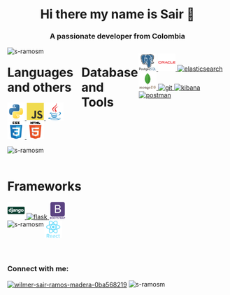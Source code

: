 
<h1 align="center">Hi there my name is Sair 👋</h1>
<h3 align="center">A passionate developer from Colombia</h3>

<div style="display: flex; flex-direction: row;">
  <div>
<img align="left" src="https://github-readme-stats.vercel.app/api/top-langs?username=s-ramosm&show_icons=true&locale=en&layout=compact&theme=chartreuse-dark" width="50%" height="auto" alt="s-ramosm" />

<h1 align="left">Languages and others </h1>

<a href="https://www.python.org" target="_blank"> <img src="https://raw.githubusercontent.com/devicons/devicon/master/icons/python/python-original.svg" alt="python" width="40" height="40"/> </a>
<a href="https://developer.mozilla.org/en-US/docs/Web/JavaScript" target="_blank"> <img src="https://raw.githubusercontent.com/devicons/devicon/master/icons/javascript/javascript-original.svg" alt="javascript" width="40" height="40"/> </a>
<a href="https://www.java.com" target="_blank"> <img src="https://raw.githubusercontent.com/devicons/devicon/master/icons/java/java-original.svg" alt="java" width="40" height="40"/> </a>
<a href="https://www.w3schools.com/css/" target="_blank"> <img src="https://raw.githubusercontent.com/devicons/devicon/master/icons/css3/css3-original-wordmark.svg" alt="css3" width="40" height="40"/> </a>
<a href="https://www.w3.org/html/" target="_blank"> <img src="https://raw.githubusercontent.com/devicons/devicon/master/icons/html5/html5-original-wordmark.svg" alt="html5" width="40" height="40"/> </a> 


    
<img align="left" src="https://github-readme-stats.vercel.app/api?username=s-ramosm&show_icons=true&locale=en&theme=chartreuse-dark" width="50%" height="auto" alt="s-ramosm" />
 
    
<br>
<br>
<h1 align="left">Frameworks </h1>
<a href="https://www.djangoproject.com/" target="_blank"> <img src="https://raw.githubusercontent.com/devicons/devicon/master/icons/django/django-original.svg" alt="django" width="40" height="40"/> </a>
<a href="https://flask.palletsprojects.com/" target="_blank"> <img src="https://www.vectorlogo.zone/logos/pocoo_flask/pocoo_flask-icon.svg" alt="flask" width="40" height="40"/> </a>
 <a href="https://getbootstrap.com" target="_blank"> <img src="https://raw.githubusercontent.com/devicons/devicon/master/icons/bootstrap/bootstrap-plain-wordmark.svg" alt="bootstrap" width="40" height="40"/> </a>
 <a href="https://reactjs.org/" target="_blank"> <img src="https://raw.githubusercontent.com/devicons/devicon/master/icons/react/react-original-wordmark.svg" alt="react" width="40" height="40"/> </a>
    
    
<img align="left" src="https://github-readme-streak-stats.herokuapp.com/?user=s-ramosm&&theme=chartreuse-dark" width="50%" height="auto" alt="s-ramosm" />

</div>    

  
<br>
<br>
<h1 align="left">Database and Tools</h1>
  <p align="left">
<a href="https://www.postgresql.org" target="_blank"> <img src="https://raw.githubusercontent.com/devicons/devicon/master/icons/postgresql/postgresql-original-wordmark.svg" alt="postgresql" width="40" height="40"/> </a>
<a href="https://www.oracle.com/" target="_blank"> <img src="https://raw.githubusercontent.com/devicons/devicon/master/icons/oracle/oracle-original.svg" alt="oracle" width="40" height="40"/> </a>
<a href="https://www.elastic.co" target="_blank"> <img src="https://www.vectorlogo.zone/logos/elastic/elastic-icon.svg" alt="elasticsearch" width="40" height="40"/> </a>
<a href="https://www.mongodb.com/" target="_blank"> <img src="https://raw.githubusercontent.com/devicons/devicon/master/icons/mongodb/mongodb-original-wordmark.svg" alt="mongodb" width="40" height="40"/> </a>
<a href="https://git-scm.com/" target="_blank"> <img src="https://www.vectorlogo.zone/logos/git-scm/git-scm-icon.svg" alt="git" width="40" height="40"/> </a> <a href="https://www.elastic.co/kibana" target="_blank"> <img src="https://www.vectorlogo.zone/logos/elasticco_kibana/elasticco_kibana-icon.svg" alt="kibana" width="40" height="40"/> </a> <a href="https://postman.com" target="_blank"> <img src="https://www.vectorlogo.zone/logos/getpostman/getpostman-icon.svg" alt="postman" width="40" height="40"/> </a>
</p>

  

  
</div>
<br>
<br>
<h3 align="left">Connect with me:</h3>
<p align="left">
<a href="https://linkedin.com/in/wilmer-sair-ramos-madera-0ba568219" target="blank"><img align="center" src="https://raw.githubusercontent.com/rahuldkjain/github-profile-readme-generator/master/src/images/icons/Social/linked-in-alt.svg" alt="wilmer-sair-ramos-madera-0ba568219" height="20" width="20" /></a>
<img src="https://komarev.com/ghpvc/?username=s-ramosm&label=Profile%20views&color=0e75b6&style=flat" alt="s-ramosm"  /> 
</p>  



